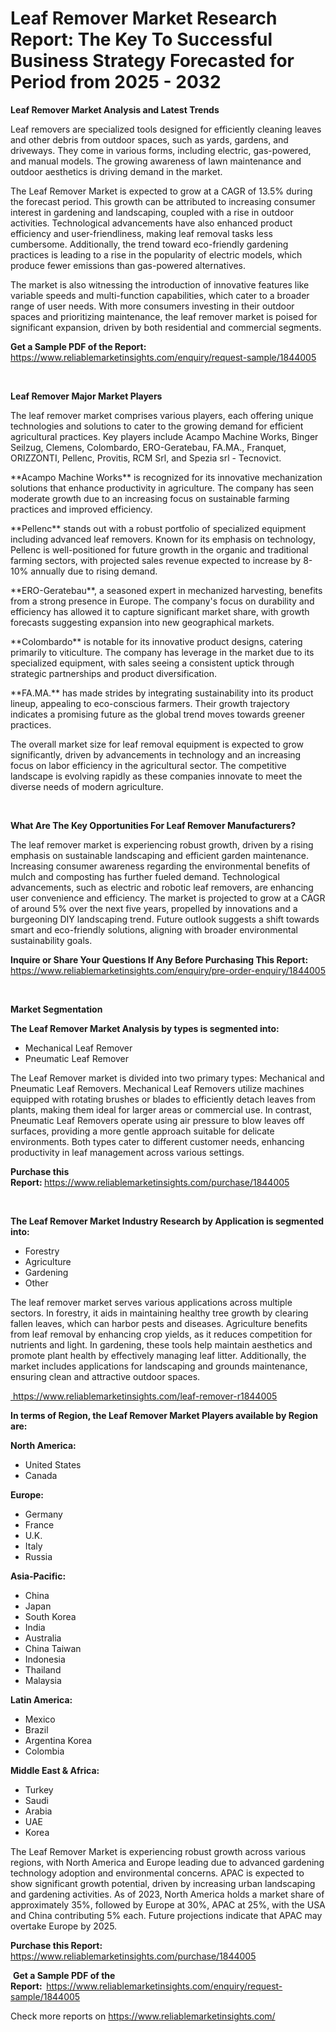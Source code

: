 <p><h1>Leaf Remover Market Research Report: The Key To Successful Business Strategy Forecasted for Period from 2025 - 2032</h1></p><p><strong>Leaf Remover Market Analysis and Latest Trends</strong></p>
<p><p>Leaf removers are specialized tools designed for efficiently cleaning leaves and other debris from outdoor spaces, such as yards, gardens, and driveways. They come in various forms, including electric, gas-powered, and manual models. The growing awareness of lawn maintenance and outdoor aesthetics is driving demand in the market.</p><p>The Leaf Remover Market is expected to grow at a CAGR of 13.5% during the forecast period. This growth can be attributed to increasing consumer interest in gardening and landscaping, coupled with a rise in outdoor activities. Technological advancements have also enhanced product efficiency and user-friendliness, making leaf removal tasks less cumbersome. Additionally, the trend toward eco-friendly gardening practices is leading to a rise in the popularity of electric models, which produce fewer emissions than gas-powered alternatives.</p><p>The market is also witnessing the introduction of innovative features like variable speeds and multi-function capabilities, which cater to a broader range of user needs. With more consumers investing in their outdoor spaces and prioritizing maintenance, the leaf remover market is poised for significant expansion, driven by both residential and commercial segments.</p></p>
<p><strong>Get a Sample PDF of the Report:&nbsp;</strong> <a href="https://www.reliablemarketinsights.com/enquiry/request-sample/1844005?utm_campaign=3293&utm_medium=2&utm_source=Github&utm_content=ia&utm_term=09042025&utm_id=leaf-remover">https://www.reliablemarketinsights.com/enquiry/request-sample/1844005</a></p>
<p>&nbsp;</p>
<p><strong>Leaf Remover Major Market Players</strong></p>
<p><p>The leaf remover market comprises various players, each offering unique technologies and solutions to cater to the growing demand for efficient agricultural practices. Key players include Acampo Machine Works, Binger Seilzug, Clemens, Colombardo, ERO-Geratebau, FA.MA., Franquet, ORIZZONTI, Pellenc, Provitis, RCM Srl, and Spezia srl - Tecnovict.</p><p>**Acampo Machine Works** is recognized for its innovative mechanization solutions that enhance productivity in agriculture. The company has seen moderate growth due to an increasing focus on sustainable farming practices and improved efficiency. </p><p>**Pellenc** stands out with a robust portfolio of specialized equipment including advanced leaf removers. Known for its emphasis on technology, Pellenc is well-positioned for future growth in the organic and traditional farming sectors, with projected sales revenue expected to increase by 8-10% annually due to rising demand.</p><p>**ERO-Geratebau**, a seasoned expert in mechanized harvesting, benefits from a strong presence in Europe. The company's focus on durability and efficiency has allowed it to capture significant market share, with growth forecasts suggesting expansion into new geographical markets.</p><p>**Colombardo** is notable for its innovative product designs, catering primarily to viticulture. The company has leverage in the market due to its specialized equipment, with sales seeing a consistent uptick through strategic partnerships and product diversification.</p><p>**FA.MA.** has made strides by integrating sustainability into its product lineup, appealing to eco-conscious farmers. Their growth trajectory indicates a promising future as the global trend moves towards greener practices.</p><p>The overall market size for leaf removal equipment is expected to grow significantly, driven by advancements in technology and an increasing focus on labor efficiency in the agricultural sector. The competitive landscape is evolving rapidly as these companies innovate to meet the diverse needs of modern agriculture.</p></p>
<p>&nbsp;</p>
<p><strong>What Are The Key Opportunities For Leaf Remover Manufacturers?</strong></p>
<p><p>The leaf remover market is experiencing robust growth, driven by a rising emphasis on sustainable landscaping and efficient garden maintenance. Increasing consumer awareness regarding the environmental benefits of mulch and composting has further fueled demand. Technological advancements, such as electric and robotic leaf removers, are enhancing user convenience and efficiency. The market is projected to grow at a CAGR of around 5% over the next five years, propelled by innovations and a burgeoning DIY landscaping trend. Future outlook suggests a shift towards smart and eco-friendly solutions, aligning with broader environmental sustainability goals.</p></p>
<p><strong>Inquire or Share Your Questions If Any Before Purchasing This Report:</strong> <a href="https://www.reliablemarketinsights.com/enquiry/pre-order-enquiry/1844005?utm_campaign=3293&utm_medium=2&utm_source=Github&utm_content=ia&utm_term=09042025&utm_id=leaf-remover">https://www.reliablemarketinsights.com/enquiry/pre-order-enquiry/1844005</a></p>
<p>&nbsp;</p>
<p><strong>Market Segmentation</strong></p>
<p><strong>The Leaf Remover Market Analysis by types is segmented into:</strong></p>
<p><ul><li>Mechanical Leaf Remover</li><li>Pneumatic Leaf Remover</li></ul></p>
<p><p>The Leaf Remover market is divided into two primary types: Mechanical and Pneumatic Leaf Removers. Mechanical Leaf Removers utilize machines equipped with rotating brushes or blades to efficiently detach leaves from plants, making them ideal for larger areas or commercial use. In contrast, Pneumatic Leaf Removers operate using air pressure to blow leaves off surfaces, providing a more gentle approach suitable for delicate environments. Both types cater to different customer needs, enhancing productivity in leaf management across various settings.</p></p>
<p><strong>Purchase this Report:&nbsp;</strong><a href="https://www.reliablemarketinsights.com/purchase/1844005?utm_campaign=3293&utm_medium=2&utm_source=Github&utm_content=ia&utm_term=09042025&utm_id=leaf-remover">https://www.reliablemarketinsights.com/purchase/1844005</a></p>
<p>&nbsp;</p>
<p><strong>The Leaf Remover Market Industry Research by Application is segmented into:</strong></p>
<p><ul><li>Forestry</li><li>Agriculture</li><li>Gardening</li><li>Other</li></ul></p>
<p><p>The leaf remover market serves various applications across multiple sectors. In forestry, it aids in maintaining healthy tree growth by clearing fallen leaves, which can harbor pests and diseases. Agriculture benefits from leaf removal by enhancing crop yields, as it reduces competition for nutrients and light. In gardening, these tools help maintain aesthetics and promote plant health by effectively managing leaf litter. Additionally, the market includes applications for landscaping and grounds maintenance, ensuring clean and attractive outdoor spaces.</p></p>
<p><a href="https://www.reliablemarketinsights.com/leaf-remover-r1844005?utm_campaign=3293&utm_medium=2&utm_source=Github&utm_content=ia&utm_term=09042025&utm_id=leaf-remover">&nbsp;https://www.reliablemarketinsights.com/leaf-remover-r1844005</a></p>
<p><strong>In terms of Region, the Leaf Remover Market Players available by Region are:</strong></p>
<p>
    <p> <strong> North America: </strong>
        <ul>
            <li>United States</li>
            <li>Canada</li>
        </ul>
        </p> 
    <p> <strong> Europe: </strong>
        <ul>
            <li>Germany</li>
            <li>France</li>
            <li>U.K.</li>
            <li>Italy</li>
            <li>Russia</li>
        </ul>
        </p> 
    <p> <strong> Asia-Pacific: </strong>
        <ul>
            <li>China</li>
            <li>Japan</li>
            <li>South Korea</li>
            <li>India</li>
            <li>Australia</li>
            <li>China Taiwan</li>
            <li>Indonesia</li>
            <li>Thailand</li>
            <li>Malaysia</li>
        </ul>
        </p> 
    <p> <strong> Latin America: </strong>
        <ul>
            <li>Mexico</li>
            <li>Brazil</li>
            <li>Argentina Korea</li>
            <li>Colombia</li>
        </ul>
        </p> 
    <p> <strong> Middle East & Africa: </strong>
        <ul>
            <li>Turkey</li>
            <li>Saudi</li>
            <li>Arabia</li>
            <li>UAE</li>
            <li>Korea</li>
        </ul>
    </p>
    </p>
<p><p>The Leaf Remover Market is experiencing robust growth across various regions, with North America and Europe leading due to advanced gardening technology adoption and environmental concerns. APAC is expected to show significant growth potential, driven by increasing urban landscaping and gardening activities. As of 2023, North America holds a market share of approximately 35%, followed by Europe at 30%, APAC at 25%, with the USA and China contributing 5% each. Future projections indicate that APAC may overtake Europe by 2025.</p></p>
<p><strong>Purchase this Report: </strong><a href="https://www.reliablemarketinsights.com/purchase/1844005?utm_campaign=3293&utm_medium=2&utm_source=Github&utm_content=ia&utm_term=09042025&utm_id=leaf-remover">https://www.reliablemarketinsights.com/purchase/1844005</a></p>
<p>&nbsp;<strong>Get a Sample PDF of the Report:&nbsp;&nbsp;</strong><a href="https://www.reliablemarketinsights.com/enquiry/request-sample/1844005?utm_campaign=3293&utm_medium=2&utm_source=Github&utm_content=ia&utm_term=09042025&utm_id=leaf-remover">https://www.reliablemarketinsights.com/enquiry/request-sample/1844005</a></p>
<p><strong></strong></p>
<p>Check more reports on <a href="https://www.reliablemarketinsights.com/?utm_campaign=3293&utm_medium=2&utm_source=Github&utm_content=ia&utm_term=09042025&utm_id=leaf-remover">https://www.reliablemarketinsights.com/</a></p>
